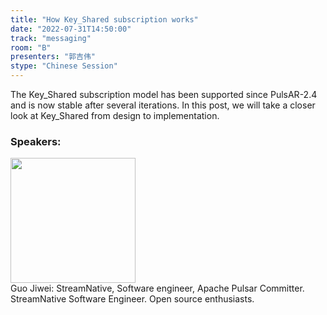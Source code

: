 ```yaml
---
title: "How Key_Shared subscription works"
date: "2022-07-31T14:50:00"
track: "messaging"
room: "B"
presenters: "郭吉伟"
stype: "Chinese Session"
---
```

The Key_Shared subscription model has been supported since PulsAR-2.4 and is now stable after several iterations. In this post, we will take a closer look at Key_Shared from design to implementation.
 ### Speakers: 
 <img src="images/speaker/1196.png" width="200" /><br>Guo Jiwei: StreamNative, Software engineer, Apache Pulsar Committer. StreamNative Software Engineer. Open source enthusiasts.

 